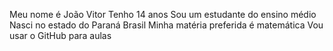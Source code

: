 Meu nome é João Vitor
Tenho 14 anos
Sou um estudante do ensino médio
Nasci no estado do Paraná Brasil
Minha matéria preferida é matemática
Vou usar o GitHub para aulas
